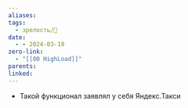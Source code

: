 ```yaml
---
aliases: 
tags:
  - зрелость/🌱
date:
  - - 2024-03-19
zero-link:
  - "[[00 HighLoad]]"
parents: 
linked:
---
```

- Такой функционал заявлял у себя Яндекс.Такси